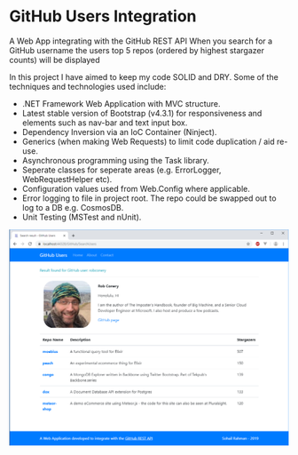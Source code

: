 # GitHub Users Integration
A Web App integrating with the GitHub REST API
When you search for a GitHub username the users top 5 repos (ordered by highest stargazer counts) will be displayed

In this project I have aimed to keep my code SOLID and DRY. Some of the techniques and technologies used include:
- .NET Framework Web Application with MVC structure.
- Latest stable version of Bootstrap (v4.3.1) for responsiveness and elements such as nav-bar and text input box.
- Dependency Inversion via an IoC Container (Ninject).
- Generics (when making Web Requests) to limit code duplication / aid re-use.
- Asynchronous programming using the Task library.
- Seperate classes for seperate areas (e.g. ErrorLogger, WebRequestHelper etc).
- Configuration values used from Web.Config where applicable.
- Error logging to file in project root. The repo could be swapped out to log to a DB e.g. CosmosDB.
- Unit Testing (MSTest and nUnit).

![AppImage](https://raw.githubusercontent.com/Sohail92/GitHubUsersIntegration/master/app.png)
